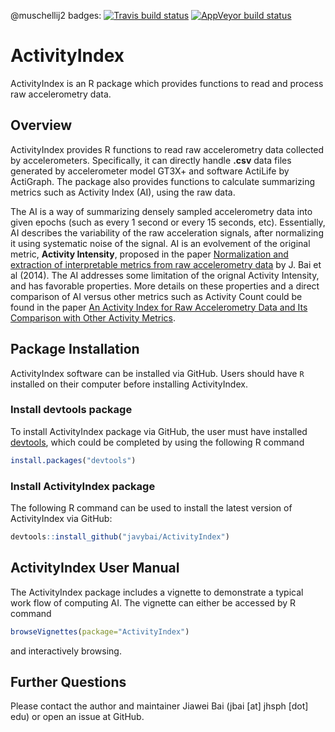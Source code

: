 
<!-- README.md is generated from README.Rmd. Please edit that file -->

@muschellij2 badges: [![Travis build
status](https://travis-ci.com/muschellij2/ActivityIndex.svg?branch=master)](https://travis-ci.com/muschellij2/ActivityIndex)
[![AppVeyor build
status](https://ci.appveyor.com/api/projects/status/github/muschellij2/ActivityIndex?branch=master&svg=true)](https://ci.appveyor.com/project/muschellij2/ActivityIndex)

# ActivityIndex

ActivityIndex is an R package which provides functions to read and
process raw accelerometry data.

## Overview

ActivityIndex provides R functions to read raw accelerometry data
collected by accelerometers. Specifically, it can directly handle
**.csv** data files generated by accelerometer model GT3X+ and software
ActiLife by ActiGraph. The package also provides functions to calculate
summarizing metrics such as Activity Index (AI), using the raw data.

The AI is a way of summarizing densely sampled accelerometry data into
given epochs (such as every 1 second or every 15 seconds, etc).
Essentially, AI describes the variability of the raw acceleration
signals, after normalizing it using systematic noise of the signal. AI
is an evolvement of the original metric, **Activity Intensity**,
proposed in the paper [Normalization and extraction of interpretable
metrics from raw accelerometry
data](http://biostatistics.oxfordjournals.org/content/15/1/102.abstract)
by J. Bai et al (2014). The AI addresses some limitation of the orignal
Activity Intensity, and has favorable properties. More details on these
properties and a direct comparison of AI versus other metrics such as
Activity Count could be found in the paper [An Activity Index for Raw
Accelerometry Data and Its Comparison with Other Activity
Metrics](http://journals.plos.org/plosone/article?id=10.1371%2Fjournal.pone.0160644).

## Package Installation

ActivityIndex software can be installed via GitHub. Users should have
`R` installed on their computer before installing ActivityIndex.

### Install devtools package

To install ActivityIndex package via GitHub, the user must have
installed [devtools](https://cran.r-project.org/package=devtools), which
could be completed by using the following R command

``` r
install.packages("devtools")
```

### Install ActivityIndex package

The following R command can be used to install the latest version of
ActivityIndex via GitHub:

``` r
devtools::install_github("javybai/ActivityIndex")
```

## ActivityIndex User Manual

The ActivityIndex package includes a vignette to demonstrate a typical
work flow of computing AI. The vignette can either be accessed by R
command

``` r
browseVignettes(package="ActivityIndex")
```

and interactively browsing.

## Further Questions

Please contact the author and maintainer Jiawei Bai (jbai \[at\] jhsph
\[dot\] edu) or open an issue at GitHub.
